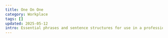 ```yaml
---
title: One On One
category: Workplace
tags: []
updated: 2025-05-12
intro: Essential phrases and sentence structures for use in a professional work environment.
---
```

